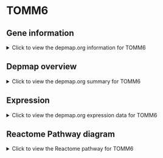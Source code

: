 <h1>TOMM6</h1>

<h2>Gene information</h2>
<details>
  <summary>Click to view the depmap.org information for TOMM6</summary>
  <p><a href="https://depmap.org/portal/gene/TOMM6?tab=about" target="_BLANK">Open page in a new tab...</a></p>
  <iframe src="https://depmap.org/portal/gene/TOMM6?tab=about" style="border:none;width:100%;height:800px"></iframe>
</details>

<h2>Depmap overview</h2>
<details>
  <summary>Click to view the depmap.org summary for TOMM6</summary>
  <p><a href="https://depmap.org/portal/gene/TOMM6?tab=overview" target="_BLANK">Open page in a new tab...</a></p>
  <iframe src="https://depmap.org/portal/gene/TOMM6?tab=overview" style="border:none;width:100%;height:800px"></iframe>
</details>

<h2>Expression</h2>
<details>
  <summary>Click to view the depmap.org expression data for TOMM6</summary>
  <p><a href="https://depmap.org/portal/gene/TOMM6?tab=characterization" target="_BLANK">Open page in a new tab...</a></p>
  <iframe src="https://depmap.org/portal/gene/TOMM6?tab=characterization" style="border:none;width:100%;height:800px"></iframe>
</details>



<h2>Reactome Pathway diagram</h2>
<details>
  <summary>Click to view the Reactome pathway for TOMM6</summary>
  <p><a href="https://reactome.org/PathwayBrowser/#/R-HSA-5205685" target="_BLANK">Open page in a new tab...</a></p>
  <p>Pink/Parkin Mediated Mitophagy</p>
<iframe src="https://reactome.org/PathwayBrowser/#/R-HSA-5205685" style="border:none;width:100%;height:800px"></iframe>
</details>



